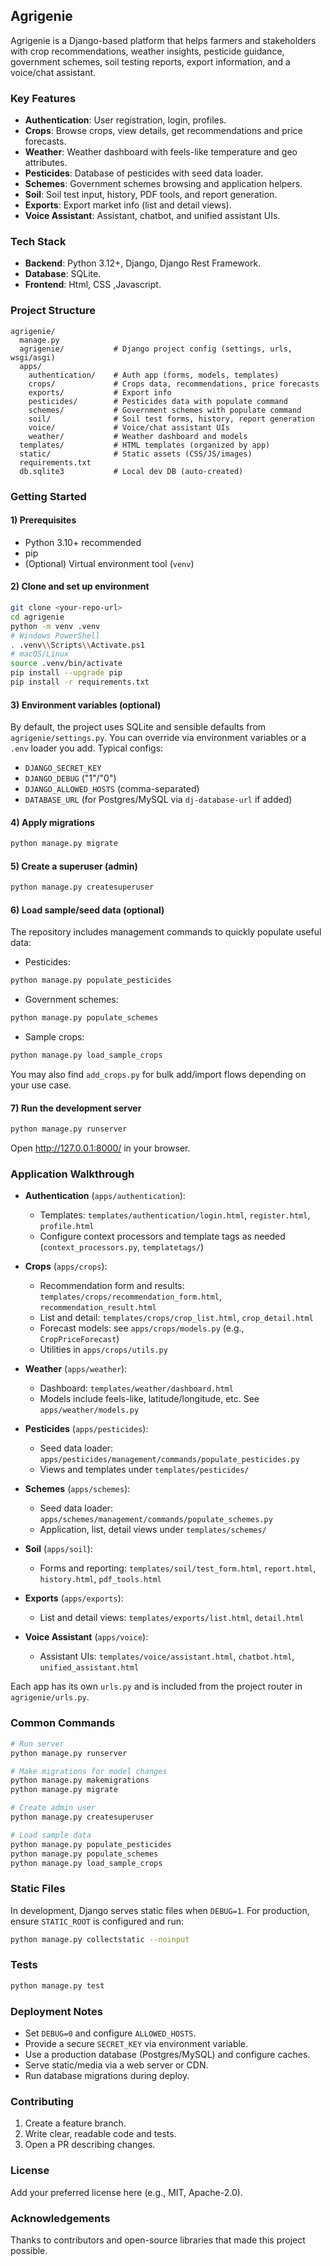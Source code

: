 ## Agrigenie

Agrigenie is a Django-based platform that helps farmers and stakeholders with crop recommendations, weather insights, pesticide guidance, government schemes, soil testing reports, export information, and a voice/chat assistant.

### Key Features
- **Authentication**: User registration, login, profiles.
- **Crops**: Browse crops, view details, get recommendations and price forecasts.
- **Weather**: Weather dashboard with feels-like temperature and geo attributes.
- **Pesticides**: Database of pesticides with seed data loader.
- **Schemes**: Government schemes browsing and application helpers.
- **Soil**: Soil test input, history, PDF tools, and report generation.
- **Exports**: Export market info (list and detail views).
- **Voice Assistant**: Assistant, chatbot, and unified assistant UIs.

### Tech Stack
- **Backend**: Python 3.12+, Django, Django Rest Framework.
- **Database**: SQLite.
- **Frontend**: Html, CSS ,Javascript.

### Project Structure
```
agrigenie/
  manage.py
  agrigenie/           # Django project config (settings, urls, wsgi/asgi)
  apps/
    authentication/    # Auth app (forms, models, templates)
    crops/             # Crops data, recommendations, price forecasts
    exports/           # Export info
    pesticides/        # Pesticides data with populate command
    schemes/           # Government schemes with populate command
    soil/              # Soil test forms, history, report generation
    voice/             # Voice/chat assistant UIs
    weather/           # Weather dashboard and models
  templates/           # HTML templates (organized by app)
  static/              # Static assets (CSS/JS/images)
  requirements.txt
  db.sqlite3           # Local dev DB (auto-created)
```

### Getting Started
#### 1) Prerequisites
- Python 3.10+ recommended
- pip
- (Optional) Virtual environment tool (`venv`)

#### 2) Clone and set up environment
```bash
git clone <your-repo-url>
cd agrigenie
python -m venv .venv
# Windows PowerShell
. .venv\\Scripts\\Activate.ps1
# macOS/Linux
source .venv/bin/activate
pip install --upgrade pip
pip install -r requirements.txt
```

#### 3) Environment variables (optional)
By default, the project uses SQLite and sensible defaults from `agrigenie/settings.py`.
You can override via environment variables or a `.env` loader you add. Typical configs:
- `DJANGO_SECRET_KEY`
- `DJANGO_DEBUG` ("1"/"0")
- `DJANGO_ALLOWED_HOSTS` (comma-separated)
- `DATABASE_URL` (for Postgres/MySQL via `dj-database-url` if added)

#### 4) Apply migrations
```bash
python manage.py migrate
```

#### 5) Create a superuser (admin)
```bash
python manage.py createsuperuser
```

#### 6) Load sample/seed data (optional)
The repository includes management commands to quickly populate useful data:
- Pesticides:
```bash
python manage.py populate_pesticides
```
- Government schemes:
```bash
python manage.py populate_schemes
```
- Sample crops:
```bash
python manage.py load_sample_crops
```

You may also find `add_crops.py` for bulk add/import flows depending on your use case.

#### 7) Run the development server
```bash
python manage.py runserver
```
Open http://127.0.0.1:8000/ in your browser.

### Application Walkthrough
- **Authentication** (`apps/authentication`):
  - Templates: `templates/authentication/login.html`, `register.html`, `profile.html`
  - Configure context processors and template tags as needed (`context_processors.py`, `templatetags/`)

- **Crops** (`apps/crops`):
  - Recommendation form and results: `templates/crops/recommendation_form.html`, `recommendation_result.html`
  - List and detail: `templates/crops/crop_list.html`, `crop_detail.html`
  - Forecast models: see `apps/crops/models.py` (e.g., `CropPriceForecast`)
  - Utilities in `apps/crops/utils.py`

- **Weather** (`apps/weather`):
  - Dashboard: `templates/weather/dashboard.html`
  - Models include feels-like, latitude/longitude, etc. See `apps/weather/models.py`

- **Pesticides** (`apps/pesticides`):
  - Seed data loader: `apps/pesticides/management/commands/populate_pesticides.py`
  - Views and templates under `templates/pesticides/`

- **Schemes** (`apps/schemes`):
  - Seed data loader: `apps/schemes/management/commands/populate_schemes.py`
  - Application, list, detail views under `templates/schemes/`

- **Soil** (`apps/soil`):
  - Forms and reporting: `templates/soil/test_form.html`, `report.html`, `history.html`, `pdf_tools.html`

- **Exports** (`apps/exports`):
  - List and detail views: `templates/exports/list.html`, `detail.html`

- **Voice Assistant** (`apps/voice`):
  - Assistant UIs: `templates/voice/assistant.html`, `chatbot.html`, `unified_assistant.html`

Each app has its own `urls.py` and is included from the project router in `agrigenie/urls.py`.

### Common Commands
```bash
# Run server
python manage.py runserver

# Make migrations for model changes
python manage.py makemigrations
python manage.py migrate

# Create admin user
python manage.py createsuperuser

# Load sample data
python manage.py populate_pesticides
python manage.py populate_schemes
python manage.py load_sample_crops
```

### Static Files
In development, Django serves static files when `DEBUG=1`. For production, ensure `STATIC_ROOT` is configured and run:
```bash
python manage.py collectstatic --noinput
```

### Tests
```bash
python manage.py test
```

### Deployment Notes
- Set `DEBUG=0` and configure `ALLOWED_HOSTS`.
- Provide a secure `SECRET_KEY` via environment variable.
- Use a production database (Postgres/MySQL) and configure caches.
- Serve static/media via a web server or CDN.
- Run database migrations during deploy.

### Contributing
1. Create a feature branch.
2. Write clear, readable code and tests.
3. Open a PR describing changes.

### License
Add your preferred license here (e.g., MIT, Apache-2.0).

### Acknowledgements
Thanks to contributors and open-source libraries that made this project possible.



